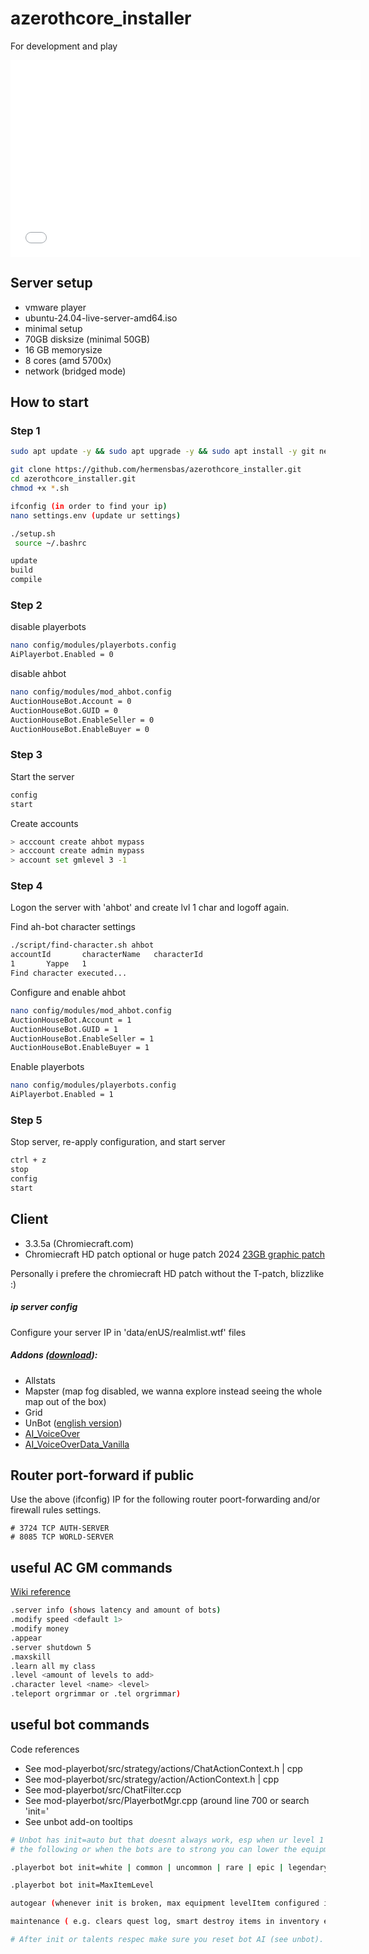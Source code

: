 # azerothcore_installer
For development and play


<iframe width="560" height="315"
src="[https://www.youtube.com/embed/MUQfKFzIOeU](https://www.youtube.com/watch?v=iCn14KLCerY)" 
frameborder="0" 
allow="accelerometer; autoplay; encrypted-media; gyroscope; picture-in-picture" 
allowfullscreen></iframe>

## Server setup
 - vmware player
 - ubuntu-24.04-live-server-amd64.iso
 - minimal setup
 - 70GB disksize (minimal 50GB)
 - 16 GB memorysize
 - 8 cores (amd 5700x)
 - network (bridged mode)

## How to start
### Step 1
```bash
sudo apt update -y && sudo apt upgrade -y && sudo apt install -y git net-tools nano

git clone https://github.com/hermensbas/azerothcore_installer.git
cd azerothcore_installer.git
chmod +x *.sh

ifconfig (in order to find your ip)
nano settings.env (update ur settings)

./setup.sh
 source ~/.bashrc

update
build
compile
```

### Step 2
disable playerbots
```bash
nano config/modules/playerbots.config
AiPlayerbot.Enabled = 0
```

disable ahbot
```bash
nano config/modules/mod_ahbot.config
AuctionHouseBot.Account = 0
AuctionHouseBot.GUID = 0
AuctionHouseBot.EnableSeller = 0
AuctionHouseBot.EnableBuyer = 0
```

### Step 3
Start the server
```bash
config
start
```

Create accounts
```bash
> acccount create ahbot mypass 
> acccount create admin mypass
> account set gmlevel 3 -1 
```

### Step 4 
Logon the server with 'ahbot' and create lvl 1 char and logoff again.

Find ah-bot character settings
```bash
./script/find-character.sh ahbot
accountId       characterName   characterId
1       Yappe   1
Find character executed...
```

Configure and enable ahbot
```bash
nano config/modules/mod_ahbot.config
AuctionHouseBot.Account = 1
AuctionHouseBot.GUID = 1
AuctionHouseBot.EnableSeller = 1
AuctionHouseBot.EnableBuyer = 1
```

Enable playerbots
```bash
nano config/modules/playerbots.config
AiPlayerbot.Enabled = 1
```

### Step 5 

Stop server, re-apply configuration, and start server
```bash
ctrl + z
stop
config
start
```

## Client
- 3.3.5a (Chromiecraft.com)
 - Chromiecraft HD patch optional or huge patch 2024 [23GB graphic patch](https://github.com/Marotheit/A-Guide-to-Modernizing-the-WotLK-Client/)

Personally i prefere the chromiecraft HD patch without the T-patch, blizzlike :)

##### ip server config
Configure your server IP in 'data/enUS/realmlist.wtf' files

##### Addons ([download](https://felbite.com/chromiecraft-addons)):
- Allstats
- Mapster (map fog disabled, we wanna explore instead seeing the whole map out of the box)
- Grid
- UnBot ([english version](https://github.com/noisiver/unbot-addon/tree/english)) 
- [AI_VoiceOver](https://github.com/mrthinger/wow-voiceover/releases/download/v1.4.3/AI_VoiceOver-WoW_3.3.5-v1.4.3.zip)
- [AI_VoiceOverData_Vanilla](https://github.com/mrthinger/wow-voiceover/releases/download/v1.3.1/AI_VoiceOverData_Vanilla-v1.0.0.zip)

## Router port-forward if public
Use the above (ifconfig) IP for the following router poort-forwarding and/or firewall rules settings.
````
# 3724 TCP AUTH-SERVER
# 8085 TCP WORLD-SERVER
````

## useful AC GM commands
[Wiki reference](https://www.azerothcore.org/wiki/gm-commands)
```bash
.server info (shows latency and amount of bots)
.modify speed <default 1>
.modify money
.appear
.server shutdown 5
.maxskill
.learn all my class
.level <amount of levels to add>
.character level <name> <level>
.teleport orgrimmar or .tel orgrimmar)
```

## useful bot commands 
Code references
- See mod-playerbot/src/strategy/actions/ChatActionContext.h | cpp
- See mod-playerbot/src/strategy/action/ActionContext.h | cpp
- See mod-playerbot/src/ChatFilter.ccp
- See mod-playerbot/src/PlayerbotMgr.cpp (around line 700 or search 'init='
- See unbot add-on tooltips

```bash
# Unbot has init=auto but that doesnt always work, esp when ur level 1 (for now) alternativy use
# the following or when the bots are to strong you can lower the equipment.

.playerbot bot init=white | common | uncommon | rare | epic | legendary

.playerbot bot init=MaxItemLevel

autogear (whenever init is broken, max equipment levelItem configured in playerbot.conf)

maintenance ( e.g. clears quest log, smart destroy items in inventory etc)

# After init or talents respec make sure you reset bot AI (see unbot).
```
